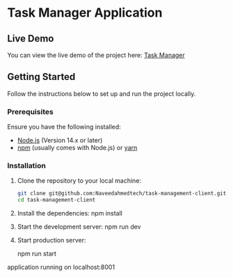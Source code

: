 # Task Manager Application

## Live Demo
You can view the live demo of the project here: [Task Manager](https://naveed-task-manager.netlify.app/)

## Getting Started

Follow the instructions below to set up and run the project locally.

### Prerequisites

Ensure you have the following installed:
- [Node.js](https://nodejs.org/) (Version 14.x or later)
- [npm](https://www.npmjs.com/) (usually comes with Node.js) or [yarn](https://yarnpkg.com/)

### Installation

1. Clone the repository to your local machine:
   ```bash
   git clone git@github.com:Naveedahmedtech/task-management-client.git
   cd task-management-client

2. Install the dependencies:
   npm install

3. Start the development server:
    npm run dev

4. Start production server:

   npm run start

application running on localhost:8001
